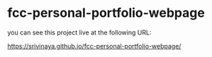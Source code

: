 # fcc-personal-portfolio-webpage 

you can see this project live at the following URL:

https://srivinaya.github.io/fcc-personal-portfolio-webpage/
